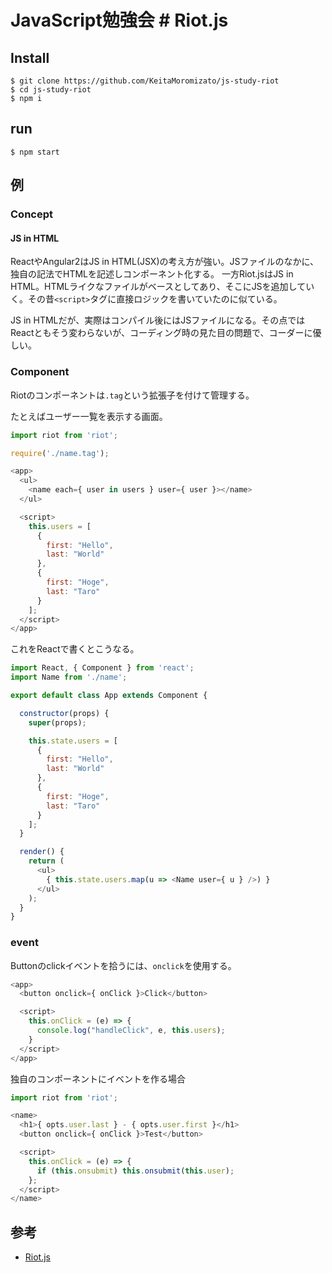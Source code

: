  # JavaScript勉強会 # Riot.js

 ## Install

 ```
 $ git clone https://github.com/KeitaMoromizato/js-study-riot
 $ cd js-study-riot
 $ npm i
 ```

 ## run

 ```
 $ npm start
 ```

## 例
### Concept
#### JS in HTML
ReactやAngular2はJS in HTML(JSX)の考え方が強い。JSファイルのなかに、独自の記法でHTMLを記述しコンポーネント化する。
一方Riot.jsはJS in HTML。HTMLライクなファイルがベースとしてあり、そこにJSを追加していく。その昔`<script>`タグに直接ロジックを書いていたのに似ている。

JS in HTMLだが、実際はコンパイル後にはJSファイルになる。その点ではReactともそう変わらないが、コーディング時の見た目の問題で、コーダーに優しい。

### Component

Riotのコンポーネントは`.tag`という拡張子を付けて管理する。

たとえばユーザー一覧を表示する画面。

```js
import riot from 'riot';

require('./name.tag');

<app>
  <ul>
    <name each={ user in users } user={ user }></name>
  </ul>

  <script>
    this.users = [
      {
        first: "Hello",
        last: "World"
      },
      {
        first: "Hoge",
        last: "Taro"
      }
    ];
  </script>
</app>
```

これをReactで書くとこうなる。

```js
import React, { Component } from 'react';
import Name from './name';

export default class App extends Component {

  constructor(props) {
    super(props);

    this.state.users = [
      {
        first: "Hello",
        last: "World"
      },
      {
        first: "Hoge",
        last: "Taro"
      }
    ];
  }

  render() {
    return (
      <ul>
        { this.state.users.map(u => <Name user={ u } />) }
      </ul>
    );
  }
}
```

### event

Buttonのclickイベントを拾うには、`onclick`を使用する。

```js
<app>
  <button onclick={ onClick }>Click</button>

  <script>
    this.onClick = (e) => {
      console.log("handleClick", e, this.users);
    }
  </script>
</app>
```

独自のコンポーネントにイベントを作る場合

```js
import riot from 'riot';

<name>
  <h1>{ opts.user.last } - { opts.user.first }</h1>
  <button onclick={ onClick }>Test</button>

  <script>
    this.onClick = (e) => {
      if (this.onsubmit) this.onsubmit(this.user);
    };
  </script>
</name>
```



 ## 参考

 * [Riot.js](http://riotjs.com/ja/)
